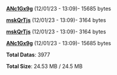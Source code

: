 [**ANc1Gx9g**](/data/ANc1Gx9g.txt) (12/01/23 - 13:09)- 15685 bytes

[**mskQrTjs**](/data/mskQrTjs.txt) (12/01/23 - 13:09)- 3164 bytes

[**mskQrTjs**](/data/mskQrTjs.txt) (12/01/23 - 13:09)- 3164 bytes

[**ANc1Gx9g**](/data/ANc1Gx9g.txt) (12/01/23 - 13:09)- 15685 bytes

**Total Datas**: 3977

**Total Size**: 24.53 MB / 24.5 MB